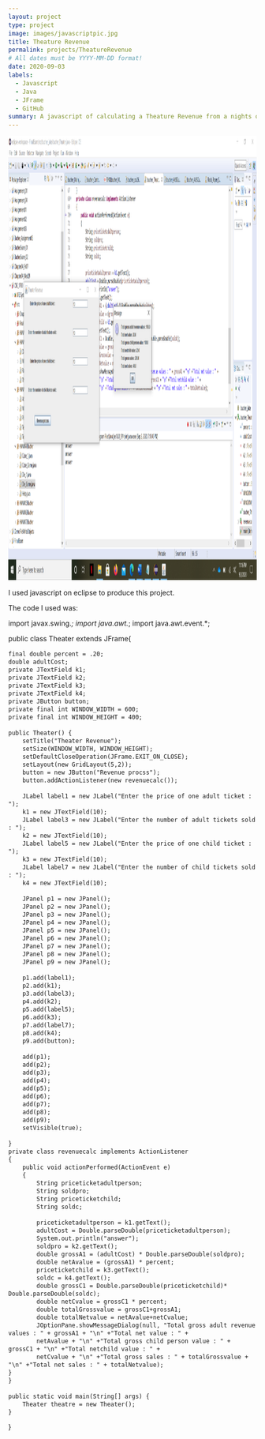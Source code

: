 ```yaml
---
layout: project
type: project
image: images/javascriptpic.jpg
title: Theature Revenue
permalink: projects/TheatureRevenue
# All dates must be YYYY-MM-DD format!
date: 2020-09-03
labels:
  - Javascript
  - Java
  - JFrame
  - GitHub
summary: A javascript of calculating a Theature Revenue from a nights of work that I worked on in my CSC1700 class.
---
```


<img class="ui right floated rounded image" src="../images/GithubProject.png" style="width:900px;height:900px;">

I used javascript on eclipse to produce this project.

The code I used was:

import javax.swing.*;
import java.awt.*;
import java.awt.event.*;

public class Theater extends JFrame{
	
	final double percent = .20;
    double adultCost;
    private JTextField k1;
    private JTextField k2;
    private JTextField k3;
    private JTextField k4;
    private JButton button;
    private final int WINDOW_WIDTH = 600;
    private final int WINDOW_HEIGHT = 400;
    
    public Theater() {
    	setTitle("Theater Revenue");
        setSize(WINDOW_WIDTH, WINDOW_HEIGHT);
        setDefaultCloseOperation(JFrame.EXIT_ON_CLOSE);
        setLayout(new GridLayout(5,2));
        button = new JButton("Revenue procss");
        button.addActionListener(new revenuecalc());

        JLabel label1 = new JLabel("Enter the price of one adult ticket : ");
        k1 = new JTextField(10);
        JLabel label3 = new JLabel("Enter the number of adult tickets sold : ");
        k2 = new JTextField(10);
        JLabel label5 = new JLabel("Enter the price of one child ticket : ");
        k3 = new JTextField(10);
        JLabel label7 = new JLabel("Enter the number of child tickets sold : ");
        k4 = new JTextField(10);

        JPanel p1 = new JPanel();
        JPanel p2 = new JPanel();
        JPanel p3 = new JPanel();
        JPanel p4 = new JPanel();
        JPanel p5 = new JPanel();
        JPanel p6 = new JPanel();
        JPanel p7 = new JPanel();
        JPanel p8 = new JPanel();
        JPanel p9 = new JPanel();

        p1.add(label1);
        p2.add(k1);
        p3.add(label3);
        p4.add(k2);
        p5.add(label5);
        p6.add(k3);
        p7.add(label7);
        p8.add(k4);
        p9.add(button);
        
        add(p1);
        add(p2);
        add(p3);
        add(p4);
        add(p5);
        add(p6);
        add(p7);
        add(p8);
        add(p9);
        setVisible(true);
        
    }
    private class revenuecalc implements ActionListener
    {
    	public void actionPerformed(ActionEvent e)
        {
            String priceticketadultperson;
            String soldpro;
            String priceticketchild;
            String soldc;
          
            priceticketadultperson = k1.getText();
            adultCost = Double.parseDouble(priceticketadultperson);
            System.out.println("answer");
            soldpro = k2.getText();
            double grossA1 = (adultCost) * Double.parseDouble(soldpro);
            double netAvalue = (grossA1) * percent;
            priceticketchild = k3.getText();
            soldc = k4.getText();
            double grossC1 = Double.parseDouble(priceticketchild)* Double.parseDouble(soldc);
            double netCvalue = grossC1 * percent;
            double totalGrossvalue = grossC1+grossA1;
            double totalNetvalue = netAvalue+netCvalue;
            JOptionPane.showMessageDialog(null, "Total gross adult revenue values : " + grossA1 + "\n" +"Total net value : " +
            netAvalue + "\n" +"Total gross child person value : " + grossC1 + "\n" +"Total netchild value : " +
            netCvalue + "\n" +"Total gross sales : " + totalGrossvalue + "\n" +"Total net sales : " + totalNetvalue);
    }
    }
    
    public static void main(String[] args) {
    	Theater theatre = new Theater();
	}

}
